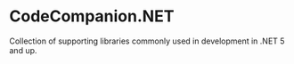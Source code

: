 # CodeCompanion.NET
Collection of supporting libraries commonly used in development in .NET 5 and up.
